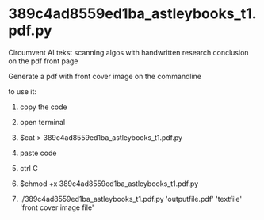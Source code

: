 # 389c4ad8559ed1ba_astleybooks_t1.pdf.py

Circumvent AI tekst scanning algos with handwritten research conclusion on the pdf front page

Generate a pdf with front cover image on the commandline

to use it:

1) copy the code
2) open terminal

3) $cat > 389c4ad8559ed1ba_astleybooks_t1.pdf.py
4) paste code
5) ctrl C
6) $chmod +x 389c4ad8559ed1ba_astleybooks_t1.pdf.py
7) ./389c4ad8559ed1ba_astleybooks_t1.pdf.py 'outputfile.pdf' 'textfile' 'front cover image file'

